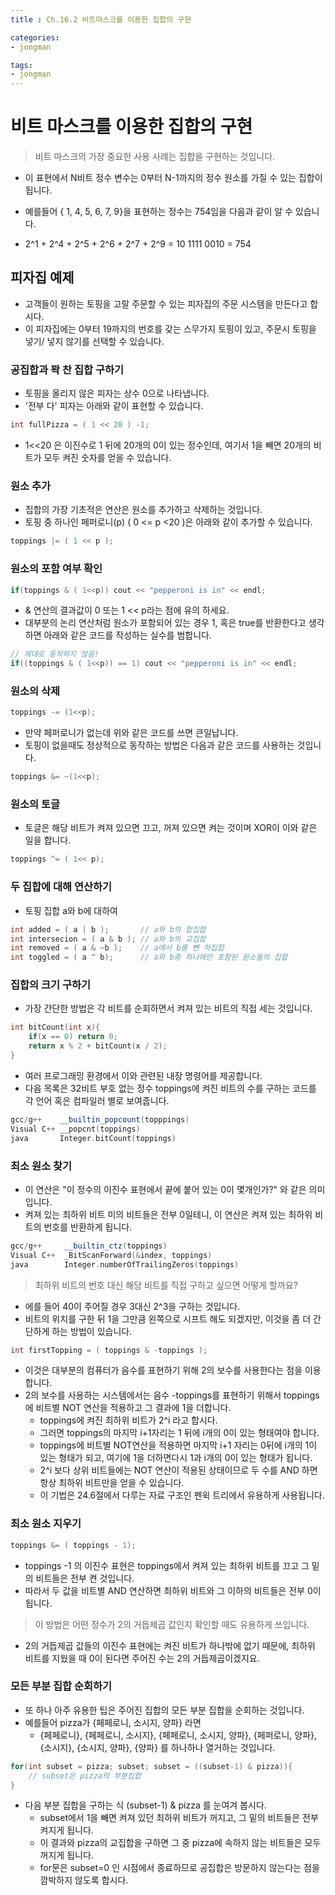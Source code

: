 ```yaml
---
title : Ch.16.2 비트마스크를 이용한 집합의 구현

categories:
- jongman

tags:
- jongman
---
```


# 비트 마스크를 이용한 집합의 구현

> 비트 마스크의 가장 중요한 사용 사례는 집합을 구현하는 것입니다.
- 이 표현에서 N비트 정수 변수는 0부터 N-1까지의 정수 원소를 가질 수 있는 집합이 됩니다.


- 예를들어 { 1, 4, 5, 6, 7, 9}을 표현하는 정수는 754임을 다음과 같이 알 수 있습니다.
- 2^1 + 2^4 + 2^5 + 2^6 + 2^7 + 2^9 = 10 1111 0010  = 754

##  피자집 예제

- 고객들이 원하는 토핑을 고랄 주문할 수 있는 피자집의 주문 시스템을 만든다고 합시다.
- 이 피자집에는 0부터 19까지의 번호를 갖는 스무가지 토핑이 있고, 주문시 토핑을 넣기/ 넣지 않기를
  선택할 수 있습니다.

### 공집합과 꽉 찬 집합 구하기

- 토핑을 올리지 않은 피자는 상수 0으로 나타냅니다.
- '전부 다' 피자는 아래와 같이 표현할 수 있습니다.

```cpp
int fullPizza = ( 1 << 20 ) -1;
```
- 1<<20 은 이진수로 1 뒤에 20개의 0이 있는 정수인데, 여기서 1을 빼면 20개의 비트가 모두 켜진 숫자를
  얻을 수 있습니다.

### 원소 추가

- 집합의 가장 기초적은 연산은 원소를 추가하고 삭제하는 것입니다.
- 토핑 중 하나인 페퍼로니(p) ( 0 <= p <20 )은 아래와 같이 추가할 수 있습니다.
```cpp
toppings |= ( 1 << p );
```

### 원소의 포함 여부 확인 

```cpp
if(toppings & ( 1<<p)) cout << "pepperoni is in" << endl;
```
- & 연산의 결과값이 0 또는 1 << p라는 점에 유의 하세요.
- 대부분의 논리 연산처럼 원소가 포함되어 있는 경우 1, 혹은 true를 반환한다고 생각하면 아래와 같은
  코드를 작성하는 실수를 범합니다.

```cpp
// 제대로 동작하지 않음!
if((toppings & ( 1<<p)) == 1) cout << "pepperoni is in" << endl;
```

### 원소의 삭제

```cpp
toppings -= (1<<p);
```

- 만약 페퍼로니가 없는데 위와 같은 코드를 쓰면 큰일납니다.
- 토핑이 없을때도 정상적으로 동작하는 방법은 다음과 같은 코드를 사용하는 것입니다.

```cpp
toppings &= ~(1<<p);
```

### 원소의 토글

- 토글은 해당 비트가 켜져 있으면 끄고, 꺼져 있으면 켜는 것이며 XOR이 이와 같은 일을 합니다.

```cpp
toppings ^= ( 1<< p);
```

### 두 집합에 대해 연산하기 

- 토핑 집합 a와 b에 대하여

```cpp
int added = ( a | b );       // a와 b의 합집합
int intersecion = ( a & b ); // a와 b의 교집합
int removed = ( a & ~b );    // a에서 b를 뺀 차집합
int toggled = ( a ^ b);      // a와 b중 하나에만 포함된 원소들의 집합
```

### 집합의 크기 구하기

- 가장 간단한 방법은 각 비트를 순회하면서 켜져 있는 비트의 직접 세는 것입니다.

```cpp
int bitCount(int x){
    if(x == 0) return 0;
    return x % 2 + bitCount(x / 2);
}
```

- 여러 프로그래밍 환경에서 이와 관련된 내장 명령어를 제공합니다.
- 다음 목록은 32비트 부호 없는 정수 toppings에 켜진 비트의 수를 구하는 코드를 각 언어 혹은
  컴파일러 별로 보여줍니다.

```cpp
gcc/g++    __builtin_popcount(topppings)
Visual C++ __popcnt(toppings)
java       Integer.bitCount(toppings)
```

### 최소 원소 찾기

- 이 연산은 "이 정수의 이진수 표현에서 끝에 붙어 있는 0이 몇개인가?" 와 같은 의미입니다.
- 켜져 있는 최하위 비트 미의 비트들은 전부 0일테니, 이 연산은 켜져 있는 최하위 비트의 번호를
  반환하게 됩니다.

```cpp
gcc/g++     __builtin_ctz(toppings)
Visual C++  _BitScanForward(&index, toppings)
java        Integer.numberOfTrailingZeros(toppings)
```

> 최하위 비트의 번호 대신 해당 비트를 직접 구하고 싶으면 어떻게 할까요?
- 에를 들어 40이 주어질 경우 3대신 2^3을 구하는 것입니다.
- 비트의 위치를 구한 뒤 1을 그만큼 왼쪽으로 시프트 해도 되겠지만, 이것을 좀 더 간단하게 하는 방법이
  있습니다.


```cpp
int firstTopping = ( toppings & -toppings );
```

- 이것은 대부분의 컴퓨터가 음수를 표현하기 위해 2의 보수를 사용한다는 점을 이용합니다.
- 2의 보수를 사용하는 시스템에서는 음수 -toppings를 표현하기 위해서  toppings에 비트별 NOT 연산을
  적용하고 그 결과에 1을 더합니다.
  - toppings에 켜진 최하위 비트가 2^i 라고 합시다.
  - 그러면 toppings의 마지막 i+1자리는 1 뒤에 i개의 0이 있는 형태여야 합니다. 
  - toppings에 비트별 NOT연산을 적용하면 마지막 i+1 자리는 0뒤에 i개의 1이 있는 형태가 되고, 여기에
    1을 더하면다시 1과 i개의 0이 있는 형태가 됩니다.
  - 2^i 보다 상위 비트들에는 NOT 연산이 적용된 상태이므로 두 수를 AND 하면 항상 최하위 비트만을 얻을
    수 있습니다.
  - 이 기법은 24.6절에서 다루는 자료 구조인 펜윅 트리에서 유용하게 사용됩니다.

### 최소 원소 지우기 

```cpp
toppings &= ( toppings - 1);
```

- toppings -1 의 이진수 표현은 toppings에서 켜져 있는 최하위 비트를 끄고 그 밑의 비트들은 전부 켠
  것입니다.
- 따라서 두 값을 비트별 AND 연산하면 최하위 비트와 그 이하의 비트들은 전부 0이 됩니다.

> 이 방법은 어떤 정수가 2의 거듭제곱 값인지 확인할 때도 유용하게 쓰입니다.
- 2의 거듭제곱 값들의 이진수 표현에는 켜진 비트가 하나밖에 없기 때문에, 최하위 비트를 지웠을 때 0이
  된다면 주어진 수는 2의 거듭제곱이겠지요.


### 모든 부분 집합 순회하기

- 또 하나 아주 유용한 팁은 주어진 집합의 모든 부분 집합을 순회하는 것입니다.
- 예를들어 pizza가 {페페로니, 소시지, 양파} 라면
    - {페페로니}, {페페로니, 소시지}, {페페로니, 소시지, 양파}, {페퍼로니, 양파}, {소시지}, {소시지,
      양파}, {양파} 를 하나하나 열거하는 것입니다.

```cpp
for(int subset = pizza; subset; subset = ((subset-1) & pizza)){
    // subset은 pizza의 부분집합
}
```

- 다음 부분 집합을 구하는 식 (subset-1) & pizza 를 눈여겨 봅시다.
    - subset에서 1을 빼면 켜져 있던 최하위 비트가 꺼지고, 그 밑의 비트들은 전부 켜지게 됩니다.
    - 이 결과와 pizza의 교집합을 구하면 그 중 pizza에 속하지 않는 비트들은 모두 꺼지게 됩니다.
    - for문은 subset=0 인 시점에서 종료하므로 공집합은 방문하지 않는다는 점을 깜박하지 않도록
      합시다.
